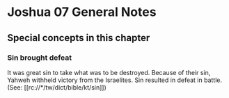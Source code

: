 # Joshua 07 General Notes
## Special concepts in this chapter

### Sin brought defeat

It was great sin to take what was to be destroyed. Because of their sin, Yahweh withheld victory from the Israelites. Sin resulted in defeat in battle. (See: [[rc://*/tw/dict/bible/kt/sin]])